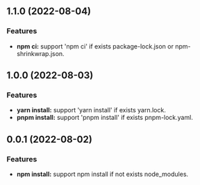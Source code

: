 ## 1.1.0 (2022-08-04)

### Features

* **npm ci:** support 'npm ci' if exists package-lock.json or npm-shrinkwrap.json.

## 1.0.0 (2022-08-03)

### Features

* **yarn install:** support 'yarn install' if exists yarn.lock.
* **pnpm install:** support 'pnpm install' if exists pnpm-lock.yaml.

## 0.0.1 (2022-08-02)

### Features

* **npm install:** support npm install if not exists node_modules.
